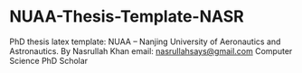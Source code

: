 # NUAA-Thesis-Template-NASR
PhD thesis latex template: NUAA – Nanjing University of Aeronautics and Astronautics.
By
Nasrullah Khan
email: nasrullahsays@gmail.com
Computer Science PhD Scholar

